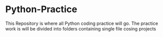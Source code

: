 # Python-Practice

This Repository is where all Python coding practice will go. 
The practice work is will be divided into folders containing single file cosing projects
